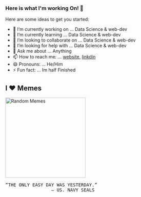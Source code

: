 ### Here is what I'm working On! 👋


Here are some ideas to get you started:

- 🔭 I’m currently working on ... Data Science & web-dev
- 🌱 I’m currently learning ... Data Science & web-dev
- 👯 I’m looking to collaborate on ... Data Science & web-dev
- 🤔 I’m looking for help with ... Data Science & web-dev
- 💬 Ask me about ... Anything
- 📫 How to reach me: ... [website](https://jyothiprakashpanaik.github.io/porfolio/), [linkdin](https://www.linkedin.com/in/jyothiprakash-patnaikuni-5b070a1aa/)
- 😄 Pronouns: ... He/Him
- ⚡ Fun fact: ... Im half Finished

## I ❤️ Memes

<img alt="Random Memes" height="250px" src="https://images7.memedroid.com/images/UPLOADED973/596e4c96650e5.jpeg">

<pre>
“THE ONLY EASY DAY WAS YESTERDAY.” 
                 — US. NAVY SEALS
</pre>
